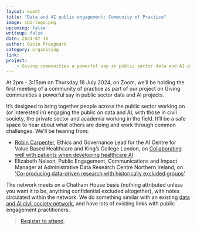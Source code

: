 ```yaml
---
layout: event
title: "Data and AI public engagement: Community of Practice"
image: cbd-logo.png
upcoming: false
writeup: false
date: 2024-07-18
author: Gavin Freeguard
category: organising
link: 
project: 
    - Giving communities a powerful say in public sector data and AI projects
---
```


At 2pm - 3:15pm on Thursday 18 July 2024, on Zoom, we’ll be holding the first meeting of a community of practice as part of our project on Giving communities a powerful say in public sector data and AI projects. 

<!--more-->

It’s designed to bring together people across the public sector working on (or interested in) engaging the public on data and AI, with those in civil society, the private sector and academia working in the field. It’ll be a safe space to hear about what others are doing and work through common challenges. We'll be hearing from:
* [Robin Carpenter](https://www.kcl.ac.uk/people/robin-carpenter), Ethics and Governance Lead for the AI Centre for Value Based Healthcare and King’s College London, on [Collaborating well with patients when developing healthcare AI](https://understandingpatientdata.org.uk/news/blog-collaborating-well-patients-when-developing-healthcare-ai)
* Elizabeth Nelson, Public Engagement, Communications and Impact Manager at Administrative Data Research Centre Northern Ireland, on ['Co-producing data-driven research with historically excluded groups'](https://www.adruk.org/news-publications/news-blogs/involving-historically-excluded-groups-how-were-co-producing-data-driven-research-with-care-experienced-young-people/)

The network meets on a Chatham House basis (nothing attributed unless you want it to be, anything confidential excluded altogether), with notes circulated within the network. We do something similar with an existing [data and AI civil society network](https://data-and-ai-cso-network.org/), and have lots of existing links with public engagement practitioners.

> [Register to attend](https://us06web.zoom.us/meeting/register/tZAlc-ysqTsqHNNqQvoh4Q-k9bFXGnbUh4GM).